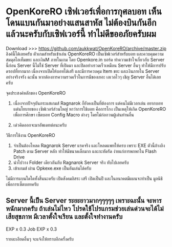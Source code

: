 # OpenKoreRO เซิฟเวอร์เพื่อการกุศลบอท เห็นโดนแบนกันมาอย่างแสนสาหัส ไม่ต้องบินกันอีกแล้วนะครับกับเซิฟเวอร์นี้ ทำไม่ดีขออภัยครับผม

Download >>> https://github.com/aukkwat/OpenKoreRO/archive/master.zip ลิงค์นี้ได้เลยครับ
ตัวเกมสำหรับเข้าเล่น OpenKoreRO เป็นเซิฟเวอร์สำหรับบอท และควบคุมความสมดุลไอเท็มขยะ และเงินM ภายในเกม โดย Openkore.in บอร์ด
ทำความเข้าใจเกี่ยวกับ Server นี้ก่อน
Server นี้ไม่ใช่ Server ที่เปิดมา และปิดอย่างรวดเร็วเหมือน Server อื่นๆ ทำให้มีการปรับดรอปที่ยากมาก เนื่องจากเปิดให้บอทได้เสรี
และมีการควบคุม Item ขยะ และเงินภายใน Server อย่างจริงจรัง ฉะนั้น หากต้องการความรวดเร็วในการมีของเยอะ เลเวลไวๆ เชิญ Server อื่นได้เลยครับ

จุดประสงค์หลักของ OpenKoreRO

1. เนื่องจากปัจจุบันกระแสเกมส์ Ragnarok ก็ยังคงเป็นที่ต้องการ แต่คนไม่มีเวลาเล่น อยากบอท แต่นโยบายของ เซิฟเวอร์ส่วนใหญ่ หาว่าการใช้บอท คือการโกง
เป็นเหตุให้เกิด OpenKoreRO เพื่อการศึกษา เซ็ตบอท Config Macro ต่างๆ โดยไม่ก่อกวนผู้เล่นท่านอื่น

2. เด๋วคิดออกจะมาอัพเดทต่อนะครับ

วิธีการใช้งาน OpenKoreRO
1. จำเป็นต้องโหลด Ragnarok Server แรคจริง และโหลดแพทให้ครบ เพราะ EXE ตัวนี้อ้างอิง Patch ตาม Server หลัก ทำให้มีขนาดเล็กมาก และกะทัดรัด ง่ายแก่การพกพาใน Flash Drive
2. นำไปวาง Folder เดียวกันกับ Ragnarok Server จริง ทับไปเลยครับ
3. เข้าเกมส์ ผ่าน Opkexe.exe เป็นอันเล่นได้ครับ

ไม่มีการแบนใดใดทั้งสิ้นนะครับ เปิดสังคมอิสระ เสรี เปิดเป็นปี และในอนาคตมีแผนจะทำเป็น มูลนิธิเพื่อการเซ็ตบอทครับ

Server นี้เป็น Server ระยะยาวมากๆๆๆๆๆ เพราะฉะนั้น จะหารหนักมากครับ ถ้าเล่นไม่ไหว โปรดใช้โปรแกรมช่วยเล่นด่วนจะได้ไม่เสียสุขภาพ มีเวลาตั้งใจเรียน และตั้งใจทำงานครับ
---
EXP x 0.3
Job EXP x 0.3

รายละเอียดอื่นๆ จะแจ้งให้ทราบอีกครั้งครับ


